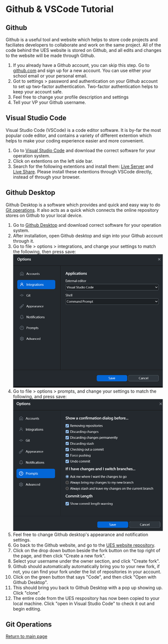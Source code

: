 # Github & VSCode Tutorial

## Github
Github is a useful tool and website which helps to store code projects and faciliates developers to collaborate and work on the same project. All of the code behind the UES website is stored on Github, and all edits and changes to the website will be made through Github.

1. If you already have a Github account, you can skip this step. Go to [github.com](https://github.com/) and sign up for a new account. You can use either your school email or your personal email.
2. Got to settings > password and authentication on your Github account to set up two-factor authentication. Two-factor authentication helps to keep your account safe.
3. Feel free to change your profile description and settings
4. Tell your VP your Github username.

## Visual Studio Code

Visual Studio Code (VSCode) is a code editor software. It is by-far the most popular code editor, and contains a variety of different extention which helps to make your coding experience easier and more convenient.

1. Go to [Visual Studio Code](https://code.visualstudio.com/Download) and download the correct software for your operation system.
2. Click on extentions on the left side bar.
3. Search for the following extentions and install them: [Live Server](https://marketplace.visualstudio.com/items?itemName=ritwickdey.LiveServer) and [Live Share](https://marketplace.visualstudio.com/items?itemName=MS-vsliveshare.vsliveshare). Please install these extentions through VSCode directly, instead of through your browser.

## Github Desktop
Github Desktop is a software which provides and quick and easy way to do [Git operations](#git-operations). It also acts as a quick which connects the online repository stores on Github to your local device.

1. Go to [Github Desktop](https://desktop.github.com/) and download correct software for your operation system.
2. After installation, open Github desktop and sign into your Github account through it.
3. Go to file > options > integrations, and change your settings to match the following, then press save: ![](desktop-integrations.png)
4. Go to file > options > prompts, and change your settings to match the following, and press save: ![](desktop-settings.png)
5. Feel free to change Github desktop's appearance and notification settings.
6. Go back to the Github website, and go to the [UES website repository](https://github.com/uesucsd/UES-Website).
7. Click on the drop down button beside the fork button on the top right of the page, and then click "Create a new fork".
8. Select your username under the owner section, and click "Create fork".
9. Github should automatically automatically bring you to your new fork, if not, you can find your fork under the list of repositories in your account.
10. Click on the green button that says "Code", and then click "Open with Github Desktop".
11. This should bring you back to Github Desktop with a pop up showing up. Click "clone".
12. The entire code from the UES respository has now been copied to your local machine. Click "open in Visual Studio Code" to check it out and begin editing.

## Git Operations


[Return to main page](README.md)